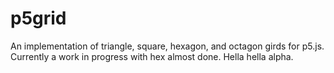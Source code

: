 # p5grid
An implementation of triangle, square, hexagon, and octagon girds for p5.js. Currently a work in progress with hex almost done. Hella hella alpha.
